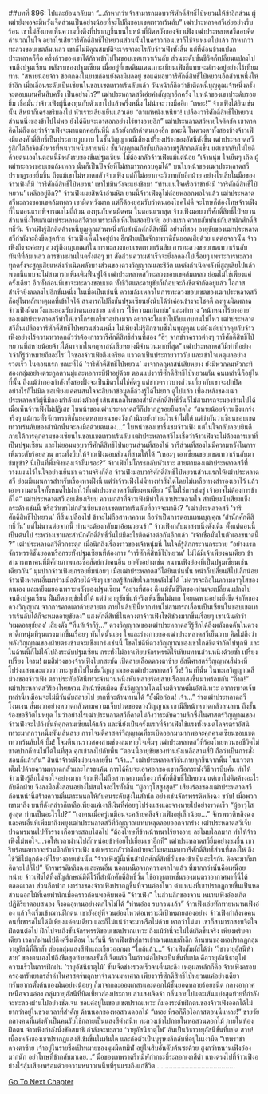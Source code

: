 ##บทที่ 896: ไปและย้อนกลับมา
“…ถ้าหากว่าเจ้าสามารถมอบวารีศักดิ์สิทธิ์ไป่หยวนให้ข้าอีกส่วน ผู้เฒ่ายังพอจะมีหวังเจ็ดส่วนเป็นอย่างน้อยที่จะไปถึงขอบเขตเทวาเร้นลับ”
เฒ่าประหลาดสวีเอ่ยอย่างรีบร้อน
เขาไม่สังเกตเห็นความบึ้งตึงที่ปรากฏขึ้นบนใบหน้าที่ผิดหวังของจ้าวเฟิง
เฒ่าประหลาดสวีลอบคิดคำนวณในใจ
อย่างไรเสียวารีศักดิ์สิทธิ์ไป่หยวนส่วนนั้นในคราวก่อนเขาก็ใช้จนหมดไปแล้ว ถ้าหากว่าทะลวงขอบเขตล้มเหลว เขาก็ไม่มีคุณสมบัติจะเจรจาอะไรกับจ้าวเฟิงทั้งสิ้น
แต่ที่ค่อนข้างแปลกประหลาดก็คือ
ครึ่งก้าวของเขาได้ก้าวเข้าไปในขอบเขตเทวาเร้นลับ ส่วนระดับขั้นชีวิตก็เปลี่ยนแปลงไปจนถึงปฐมเซียน
พลังรบของปฐมเซียน เมื่ออยู่ที่เขตดินแดนเกาะเทียนเฟิงก็แทบจะดำรงอยู่อย่างไร้เทียมทาน
“สหายน้อยจ้าว ข้อตกลงในยามก่อนยังคงมีผลอยู่ ขอแค่มอบวารีศักดิ์สิทธิ์ไป่หยวนอีกส่วนหนึ่งให้ข้าอีก เมื่อเลื่อนระดับเป็นเซียนในขอบเขตเทวาเร้นลับแล้ว วันหน้าก็ถือว่าข้าติดหนี้บุญคุณเจ้าหนึ่งครั้ง จะตอบแทนคืนสิบครั้ง เป็นอย่างไร?”
เฒ่าประหลาดสวีเอ่ยคำสัญญาอีกครั้ง
ใบหน้าของเขาประดับรอยยิ้ม เชื่อมั่นว่าจ้าวเฟิงผู้นี้ลงทุนกับตัวเขาไปแล้วครึ่งหนึ่ง ไม่น่าจะวางมืออีก
“เหอะ!”
จ้าวเฟิงได้ยินเช่นนั้น สีหน้าก็เคร่งขรึมลงไป หัวเราะเสียงเย็นแล้วเอ่ย “ตาแก่หนังเหนียว! เปลืองวารีศักดิ์สิทธิ์ไป่หยวนส่วนหนึ่งของข้าไปไม่พอ ยังได้คืบจะเอาศอกอย่างไร้ยางอายอีก”
เฒ่าประหลาดสวีหายใจติดขัด
เขาคาดคิดไม่ถึงเลยว่าจ้าวเฟิงจะมาแตกคอกันที่นี่ แล้วยังกล้าด่าตนเองอีก
ขณะนี้
ในดวงตาทั้งสองข้างจ้าวเฟิงมีแสงศักดิ์สิทธิ์เป็นประกายวูบวาบ ในชั้นวิญญาณมีเสียงเปรี้ยงปร้างของอัสนีดังขึ้น
เฒ่าประหลาดสวีรู้สึกได้ถึงจิตสังหารที่หนาวเหน็บสายหนึ่ง ชั้นวิญญาณถึงขั้นเกิดความรู้สึกกดดันขึ้น
แต่เขากลับไม่ใยดี ด้วยตนเองในตอนนี้มีพลังรบของขั้นปฐมเซียน ไม่ต้องกลัวจ้าวเฟิงแม้แต่น้อย
“เจ้าหนุ่ม ใจเย็นๆ เถิด ผู้เฒ่าทะลวงขอบเขตล้มเหลว นั่นก็เป็นปัจจัยที่ไม่สามารถควบคุมได้”
บนใบหน้าของเฒ่าประหลาดสวีปรากฏรอยยิ้มขึ้น
ถึงแม้เขาไม่หวาดกลัวจ้าวเฟิง แต่ก็ไม่อยากจะวิวาทกับอีกฝ่าย
อย่างไรเสียในมือของจ้าวเฟิงก็มี ‘วารีศักดิ์สิทธิ์ไป่หยวน’ เขาไม่มีหวังจะแย่งชิงมา
“ท่านแน่ใจหรือว่าข้ายังมี ‘วารีศักดิ์สิทธิ์ไป่หยวน’ เหลืออยู่อีก?”
จ้าวเฟิงเผยสีหน้าอำมหิต
ยามนี้จ้าวเฟิงดูไม่ค่อยพออกพอใจแล้ว
เฒ่าประหลาดสวีทะลวงขอบเขตล้มเหลว เขาผิดหวังมาก แต่ก็ต้องยอมรับว่าตนเองโชคไม่ดี
จะโทษก็ต้องโทษจ้าวเฟิงที่ในตอนแรกพิจารณาไม่ถี่ถ้วน ลงทุนกับคนผิดคน
ในตอนแรกสุด จ้าวเฟิงมอบวารีศักดิ์สิทธิ์ไป่หยวนส่วนหนึ่งให้แก่เฒ่าประหลาดสวีด้วยเพราะเล็งเห็นในสองปัจจัย
อย่างแรก ความสัมพันธ์กับสำนักศักดิ์สิทธิ์วั่น จ้าวเฟิงรู้สึกติดค้างหนี้บุญคุณส่วนหนึ่งกับสำนักศักดิ์สิทธิ์นี้
อย่างที่สอง อายุขัยของเฒ่าประหลาดสวีกำลังจะถึงขีดสุดท้าย จ้าวเฟิงเห็นใจอยู่บ้าง อีกฝ่ายเป็นจักรพรรดิชั้นยอดเสียด้วย
แต่ต่อจากนั้น
จ้าวเฟิงถึงจะค่อยๆ ล่วงรู้ถึงกฎเกณฑ์ในการทะลวงขอบเขตเทวาเร้นลับ
การทะลวงขอบเขตเทวาเร้นลับ ทันทีที่ล้มเหลว การข้ามผ่านในครั้งต่อๆ มา สัดส่วนความสำเร็จจะยิ่งลดลงไปเรื่อยๆ
เพราะการทะลวงทุกครั้งจะสูญเสียแหล่งกำเนิดพลังบางส่วนของดวงวิญญาณและชีวิต แหล่งกำเนิดพลังที่สูญเสียไปแล้วพวกนี้แทบจะไม่สามารถเพิ่มเติมฟื้นฟูได้
เฒ่าประหลาดสวีทะลวงขอบเขตล้มเหลว ย่อมไม่ใช่เพียงแค่ครั้งเดียว
อีกทั้งก่อนที่เขาจะทะลวงขอบเขต ทั้งชีวิตและอายุขัยก็เกือบจะถึงขีดจำกัดอยู่แล้ว โอกาสสำเร็จยิ่งลดลงไปอีกขั้นหนึ่ง
ในเมื่อเป็นเช่นนี้
ความล้มเหลวในการทะลวงขอบเขตของเฒ่าประหลาดสวีก็อยู่ในหลักเหตุผลที่เข้าใจได้ สามารถไปถึงขั้นปฐมเซียนยังนับได้ว่าค่อนข้างจะโชคดี
ลงทุนผิดพลาด จ้าวเฟิงผิดหวังและยอมรับว่าตนเองซวย
แต่การ ‘ใช้ความแก่มาข่ม’ และท่าทาง ‘หน้าหนาไร้ยางอาย’ ของเฒ่าประหลาดสวีทำให้เขาโกรธเกรี้ยวอย่างมาก อยากจะโผเข้าไปถีบแทบทนไม่ไหว
เฒ่าประหลาดสวีสิ้นเปลืองวารีศักดิ์สิทธิ์ไป่หยวนส่วนหนึ่ง ไม่เพียงไม่รู้สึกซาบซึ้งในบุญคุณ แต่ยังเอ่ยปากคุยกับจ้าวเฟิงอย่างไร้ความหวาดกลัวว่าต้องการวารีศักดิ์สิทธิ์ส่วนที่สอง
“ฮิๆ จากข่าวคราวต่างๆ วารีศักดิ์สิทธิ์ไป่หยวนที่สหายน้อยจ้าวได้มาจากในคฤหาสน์เสียหยางมีจำนวนมากที่สุด”
เฒ่าประหลาดสวีมีท่าทีอย่าง ‘เจ้าก็รู้ว่าหมายถึงอะไร’
ใจของจ้าวเฟิงตึงเครียด แววตาเป็นประกายวาววับ และเข้าใจเหตุผลอย่างรวดเร็ว
ในตอนแรก ขณะที่ได้ ‘วารีศักดิ์สิทธิ์ไป่หยวน’ มาจากคฤหาสน์เสียหยาง ยังมีพวกคนหัวกะทิสองกลุ่มอย่างตระกูลตวนมู่และหอกระบี่ฟ้าอยู่ด้วย
ตอนแบ่งวารีศักดิ์สิทธิ์ไป่หยวนกัน คนเหล่านี้ก็อยู่ในที่นั้น
ถึงแม้ว่ากองกำลังทั้งสองฝั่งจะเป็นมิตรไม่ใช่ศัตรู แต่ข่าวคราวบางส่วนเกี่ยวกับเขาจะปกปิดอย่างไรก็ไม่มิด ขอเพียงแค่คนสนใจจะสืบหาข้อมูลก็ล่วงรู้ได้ไม่ยาก
ดูไปแล้ว เบื้องหลังของเฒ่าประหลาดสวีผู้นี้มีกองกำลังแฝงตัวอยู่ เส้นสนกลในของสำนักศักดิ์สิทธิ์วั่นก็ไม่สามารถจะมองข้ามไปได้
เมื่อเห็นจ้าวเฟิงไม่ปฏิเสธ ใบหน้าของเฒ่าประหลาดสวีก็ปรากฏรอยยิ้มสดใส “สหายน้อยจ้าวแข็งแกร่งจริงๆ แม้กระทั่งจักรพรรดิชั้นยอดหลายคนของวังเก้านิรยยังทำอะไรเจ้าไม่ได้ แต่ว่ากันว่าเซียนขอบเขตเทวาเร้นลับของสำนักนั้นจะลงมือด้วยตนเอง…”
ใบหน้าของเขาชื่นชมจ้าวเฟิง แต่ในใจกลับลอบยินดี
ภายใต้การคุกคามของเซียนในขอบเขตเทวาเร้นลับ เฒ่าประหลาดสวีไม่เชื่อว่าจ้าวเฟิงจะไม่ต้องการเขาที่เป็นปฐมเซียน และไม่ยอมมอบวารีศักดิ์สิทธิ์ไป่หยวนส่วนที่สองให้
วารีส่วนที่สองไม่มีความหวังในการเพิ่มระดับร้อยส่วน กระทั่งบีบให้จ้าวเฟิงมอบส่วนที่สามให้ได้
“เหอะๆ เอาเซียนขอบเขตเทวาเร้นลับมาข่มขู่ข้า? นี่เป็นที่พึ่งพิงของเจ้างั้นเรอะ?”
จ้าวเฟิงไม่โกรธกลับหัวเราะ สายตามองเฒ่าประหลาดสวีที่วางแผนไว้ในใจอย่างเย็นชา
ความจริงก็คือ
จ้าวเฟิงมอบวารีศักดิ์สิทธิ์ไป่หยวนส่วนแรกให้เฒ่าประหลาดสวี ย่อมมีแผนการสำหรับเรื่องทางฝั่งนี้
แต่ว่าจ้าวเฟิงไม่มีทางทำสิ่งใดโดยไม่เหลือทางสำรองเอาไว้ แล้วเอาความสนใจทั้งหมดไปฝากไว้ที่เฒ่าประหลาดสวีเพียงคนเดียว
“นี่ไม่ใช่การข่มขู่ เจ้าอาจไม่ต้องการข้าก็ได้”
เฒ่าประหลาดสวีเอ่ยเสียงเรียบ
ความกล้าที่จ้าวเฟิงมีทำให้เขาประหลาดใจ สำเนียงน้ำเสียงแข็งกระด้างเช่นนี้ หรือว่าเขาไม่กลัวเซียนขอบเขตเทวาเร้นลับที่อาจจะมาถึง?
“เฒ่าประหลาดสวี ‘วารีศักดิ์สิทธิ์ไป่หยวน’ ที่สิ้นเปลืองไป ข้าจะไม่ถือสาหาความ ถือว่าเป็นการตอบแทนบุญคุณ ‘สำนักศักดิ์สิทธิ์วั่น’ แต่ไม่นานต่อจากนี้ ท่านจะต้องกลับมาอ้อนวอนข้า”
จ้าวเฟิงกลับมาสงบนิ่งดังเดิม
ตั้งแต่ตอนนี้เป็นต้นไป ระหว่างเขาและสำนักศักดิ์สิทธิ์วั่นไม่มีอะไรติดค้างต่อกันอีกแล้ว
“เจ้าเชื่อมั่นในตัวเองขนาดนี้ ?”
เฒ่าประหลาดสวีคิ้วกระตุก เมื่อนึกถึงเรื่องราวของเจ้าหนุ่มนี่ ในใจก็รู้สึกกระวนกระวาย
“อย่างแรก จักรพรรดิชั้นยอดหรือกระทั่งปฐมเซียนที่ต้องการ ‘วารีศักดิ์สิทธิ์ไป่หยวน’ ไม่ได้มีเจ้าเพียงคนเดียว ข้าสามารถหาคนที่มีศักยภาพและซื่อสัตย์กว่าคนอื่น ยกตัวอย่างเช่น หนานเฟิงอ๋องที่เป็นปฐมเซียนเช่นเดียวกัน”
มุมปากจ้าวเฟิงยกรอยยิ้มน้อยๆ
เมื่อเฒ่าประหลาดสวีได้ยินเช่นนั้น หน้าก็เปลี่ยนสีไปเล็กน้อย จ้าวเฟิงหาคนอื่นมาร่วมมือด้วยได้จริงๆ
เขาอดรู้สึกเสียใจภายหลังไม่ได้ ไม่ควรจะถือในความอาวุโสของตนเอง และหยิ่งผยองเพราะพลังของปฐมเซียน
“อย่างที่สอง ถึงแม้ขั้นชีวิตของท่านจะเปลี่ยนแปลงไปจนถึงปฐมเซียน ฝืนยืดอายุขัยไปได้ แต่ว่าอายุขัยที่แท้จริงเพิ่มขึ้นไม่มาก โดยเฉพาะอย่างยิ่งขีดจำกัดของดวงวิญญาณ จากการคาดเดาด้วยสายตา ภายในสิบปีนี้หากท่านไม่สามารถเลื่อนเป็นเซียนในขอบเขตเทวาเร้นลับได้ก็จะหมดอายุขัยลง”
แสงศักดิ์สิทธิ์ในดวงตาจ้าวเฟิงโชติช่วงมากขึ้นเรื่อยๆ
เขาเน้นคำว่า ‘หมดอายุขัยลง’ เสียงดัง
“ที่แท้เจ้าก็รู้…”
ดวงวิญญาณของเฒ่าประหลาดสวีรู้สึกได้ถึงพลังกดดันในดวงตาด็กหนุ่มที่รุนแรงมากขึ้นเรื่อยๆ
ทันใดนั้นเอง
ใจและร่างกายของเฒ่าประหลาดสวีเย็นวาบ คิดไม่ถึงว่าพลังวิญญาณของฝ่ายตรงข้ามจะแข็งแกร่งเช่นนี้
โชคไม่ดีที่ดวงวิญญาณของเขาใกล้ขีดจำกัดไปทุกที และในด้านนี้ก็ไม่ได้ไปถึงระดับปฐมเซียน กระทั่งไม่อาจเทียบจักรพรรดิไร้เทียมทานส่วนหนึ่งด้วยซ้ำ
เปรี้ยง เปรี้ยง โครม!
ผมสีม่วงของจ้าวเฟิงโบกสะบัด เปิดสายเลือดดวงตาซ้าย อัสนีศาสตร์วิญญาณสีม่วงที่โปร่งแสงและแวววาวทะลุเข้าไปในชั้นวิญญาณของเฒ่าประหลาดสวี
วิ้ง!
วินาทีนั้น ในทะเลวิญญาณสีม่วงของจ้าวเฟิง ตราประทับอัสนีเทวะจำนวนหนึ่งพันหลายร้อยสายเรืองแสงขึ้นมาพร้อมกัน
“อ๊าก!”
เฒ่าประหลาดสวีร้องโหยหวน สีหน้าซีดเผือด ชั้นวิญญาณโดนโจมตีจากหมื่นอัสนีเทวะ อาการบาดเจ็บเหล่านี้เหมือนจะไม่มีวันดับสลายไป ยากที่จะต้านทานได้
“ยั้งมือก่อน! เจ้า…”
ร่างเฒ่าประหลาดสวีโงนเงน สั่นผวาอย่างหวาดกลัวตามความเจ็บปวดของดวงวิญญาณ
เขามีสีหน้าหวาดกลัวลนลาน ถึงขั้นร้องขอชีวิตไม่หยุด
ไม่ว่าอย่างไรเฒ่าประหลาดสวีก็คาดไม่ถึงว่าระดับความลึกซึ้งในศาสตร์วิญญาณของจ้าวเฟิงจะไปถึงขั้นที่คุกคามเซียนได้แล้ว
และนี่ยังเป็นครั้งแรกที่จ้าวเฟิงใช้แรงทั้งหมดโคจรตราอัสนีเทวะมากกว่าหนึ่งพันเส้นสาย การโจมตีศาสตร์วิญญาณที่ระเบิดออกมามากพอจะคุกคามเซียนขอบเขตเทวาเร้นลับได้
บึ้ม!
โจมตีนานราวสองสามช่วงลมหายใจเต็มๆ เฒ่าประหลาดสวีที่ร้องโหยหวนขอชีวิตไม่ขาดปากก็ทนไม่ได้ในที่สุด คุกเข่าลงไปกับพื้น
“ตอนนี้อายุขัยของท่านยังเหลือสามสี่ปี ถือว่าเป็นการสั่งสอนก็แล้วกัน”
สีหน้าจ้าวเฟิงผ่อนคลายขึ้น
“เจ้า…”
เฒ่าประหลาดสวีชันกายลุกขึ้นจากพื้น ในแววตาเต็มไปด้วยความหวาดกลัวและโกรธแค้น
การได้คืบจะเอาศอกของเขาหรือกระทั่งวิธีการบีบคั้น ทำให้จ้าวเฟิงรู้สึกไม่พอใจอย่างมาก
จ้าวเฟิงไม่ถือสาหาความเรื่องวารีศักดิ์สิทธิ์ไป่หยวน แต่เขาไม่ติดค้างอะไรกับอีกฝ่าย จึงลงมือสั่งสอนอย่างไม่สนใจอะไรทั้งสิ้น
“ผู้อาวุโสสูงสุด!”
เสียงร้องของเฒ่าประหลาดสวีก่อนหน้านี้สร้างความตื่นตระหนกให้กับคนระดับสูงในสำนัก อย่างเช่นจักรพรรดิหลิงฉง
ขวับ!
เมื่อพวกเขามาถึง บนที่ดังกล่าวก็เหลือเพียงแค่เงาสีเงินที่ค่อยๆโปร่งแสงและจางหายไปอย่างรวดเร็ว
“ผู้อาวุโสสูงสุด ท่านเป็นอะไรไป?”
“เงาคนเมื่อครู่เหมือนจะคล้ายคลึงจ้าวเฟิงอยู่เล็กน้อย…”
จักรพรรดิหลิงฉงและคนอื่นที่เพิ่งมาถึงพยุงเฒ่าประหลาดสวีที่วิญญาณแทบหลุดลอยออกจากร่าง
เฒ่าประหลาดสวีเจ็บปวดทรมานไปทั่วร่าง เกือบจะสลบไสลไป
“ต้องโทษที่ข้าหน้าหนาไร้ยางอาย ละโมบโลภมาก ทำให้จ้าวเฟิงไม่พอใจ…รอให้เวลาผ่านไปสักหน่อยข้าค่อยไปเยี่ยมเขาอีกที”
เฒ่าประหลาดสวียิ้มอย่างขมขื่น
เขารีบร้อนอยากจะร่วมมือกับจ้าวเฟิง แต่เพราะกลัวว่าอีกฝ่ายจะไม่ยอมมอบวารีศักดิ์สิทธิ์ส่วนที่สองให้ ถึงใช้วิธีไม่ถูกต้องที่ไร้ยางอายเช่นนั้น
“จ้าวเฟิงผู้นี้เห็นสำนักศักดิ์สิทธิ์วั่นของข้าเป็นอะไรกัน คิดจะมาก็มา คิดจะไปก็ไป”
จักรพรรดิหลิงฉงและคนอื่น นอกเหนือจากความตกใจแล้ว ที่มากกว่านั้นคือเหนื่อยหน่าย
จ้าวเฟิงได้ทิ้งสัญลักษณ์มิติไว้ที่สำนักศักดิ์สิทธิ์วั่น ใช้อาวุธเทพชั้นรองมนตราอากาศมาที่นี่ได้ตลอดเวลา
ส่วนอีกฟาก
เงาร่างของจ้าวเฟิงปรากฏขึ้นที่จวนอ๋องโหว
ตำแหน่งที่เขาปรากฏกายขึ้นเป็นหอสวนดอกไม้ที่เคยพำนักเมื่อคราวก่อนพอดิบพอดี
“จ้าวเฟิง”
ในส่วนลึกของจวน หนานเฟิงอ๋องเกิดปฏิกิริยาตอบสนอง จึงอดอุทานอย่างตกใจไม่ได้
“ท่านอ๋อง รบกวนแล้ว”
จ้าวเฟิงเอ่ยทักทายหนานเฟิงอ๋อง แล้วจึงเริ่มเข้าฌานฝึกตน
เขายังอยู่ที่จวนอ๋องโหวต่อเพราะมีเป้าหมายสองอย่าง
จ้าวเฟิงกำลังรอคน
คนที่เขารอไม่ได้มีเพียงแค่คนเดียว และก็ไม่แน่ว่าจะมาหรือไม่ด้วย
หากว่าไม่มา เขาก็สามารถสงบจิตใจฝึกตนต่อไป ฝึกไปจนถึงขั้นจักรพรรดิขอบเขตปราณเทวะ ถึงแม้ว่านี่จะไม่ได้เกิดขึ้นจริง
เพียงพริบตาเดียว เวลาก็ผ่านไปถึงครึ่งเดือน
ในวันนี้ จ้าวเฟิงเข้าสู่การเข้าฌานแบบล้ำลึก ด้านบนของหอปรากฏกลุ่มวายุอัสนีที่ลึกล้ำ ส่องกลุ่มแสงสีฟ้าและเขียวออกมา
“ใกล้แล้ว…”
จ้าวเฟิงสัมผัสได้ว่า ‘วิชาวายุอัสนีห้าสาย’ ของตนเองไปถึงขีดสุดท้ายของขั้นที่เจ็ดแล้ว
ในก้าวต่อไปจะเป็นขั้นที่แปด คือวายุอัสนีธาตุไฟ
ความเร็วในการฝึกฝน ‘วายุอัสนีธาตุไม้’ ขั้นเจ็ดช่างรวดเร็วจนตื่นตะลึง
เหตุผลหลักก็คือ จ้าวเฟิงครอบครองทรัพยากรล้ำค่าในศาสตร์พฤกษาจำนวนมหาศาล เพียงวารีศักดิ์สิทธิ์ไป่หยวนแค่อย่างเดียว ทรัพยากรตั้งต้นของมันอย่างน้อยๆ ก็มาจากละอองเกสรและดอกไม้ชั้นยอดหลายร้อยชนิด
กลางอากาศเหนือจวนอ๋อง
กลุ่มวายุอัสนีที่บิดเบี้ยวส่องประกาย ลำแสงเจิดจ้า กลิ่นอายไปแตะเส้นแบ่งสุดท้ายที่กำลังจะทะลวงผ่านไปอย่างชัดเจน
ขอแค่อยู่ในขอบเขตปราณเทวะ ก็มองระดับฝึกตนของจ้าวเฟิงออกได้ไม่ยากว่าอยู่ในช่วงเวลาที่สำคัญ
ด้านนอกของหอสวนดอกไม้
“เหอะ ที่รอก็คือโอกาสตอนนี้แหละ!”
ชายวัยกลางคนที่แต่งตัวเป็นคนรับใช้กลายเป็นแสงสีดำสนิท ทะลวงเข้าไปภายในหอสวนดอกไม้
ภายในห้องฝึกตน
จ้าวเฟิงกำลังนั่งขัดสมาธิ กำลังจะทะลวง ‘วายุอัสนีธาตุไฟ’ อันเป็นวิชาวายุอัสนีขั้นที่แปด
สวบ!
เบื้องหลังของเขาปรากฏแสงสีเข้มขึ้นในทันใด และก่อตัวเป็นบุรุษมลึกลับที่อยู่ในเงามืด
“เทพราชาดวงตาซ้าย เจ้าอยู่ในรายชื่อเป้าหมายของมุมมืดทมิฬ อยู่ในสิบอันดับต้นซะด้วย สูงกว่าหนานเฟิงอ๋องมากนัก อย่าโทษที่ข้ากลับมาเลย…”
มือของเทพราตรีทมิฬกำกระบี่ระลอกเงาสีดำ แทงตรงไปที่จ้าวเฟิงอย่างไร้สุ้มเสียงพร้อมด้วยความหนาวเหน็บที่รุนแรงถึงแก่ชีวิต
…………………………………


[Go To Next Chapter]( ./134.md)